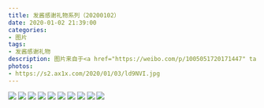 ```yaml
---
title: 发酱感谢礼物系列（20200102）
date: 2020-01-02 21:39:00
categories:
- 图片
tags:
- 发酱感谢礼物
description: 图片来自于<a href="https://weibo.com/p/1005051720171447" target="_blank">quanmmmmm</a><br/> “没有署名，不知道是不是同一个水友选的礼物，风格比较跳跃哈～从防身到品茶，再到赏猫～谢谢啦（快来认领吧！）”
photos: 
- https://s2.ax1x.com/2020/01/03/ld9NVI.jpg
---
```


![](https://s2.ax1x.com/2020/01/03/ld9uUx.jpg)
![](https://s2.ax1x.com/2020/01/03/ld912D.jpg)
![](https://s2.ax1x.com/2020/01/03/ld9Zr9.jpg)
![](https://s2.ax1x.com/2020/01/03/ld9nV1.jpg)
![](https://s2.ax1x.com/2020/01/03/ld9QPK.jpg)
![](https://s2.ax1x.com/2020/01/03/ld9YqA.jpg)
![](https://s2.ax1x.com/2020/01/03/ld9GKH.jpg)
![](https://s2.ax1x.com/2020/01/03/ld9Jrd.jpg)
![](https://s2.ax1x.com/2020/01/03/ld9wPf.jpg)
![](https://s2.ax1x.com/2020/01/03/ld9Uat.jpg)